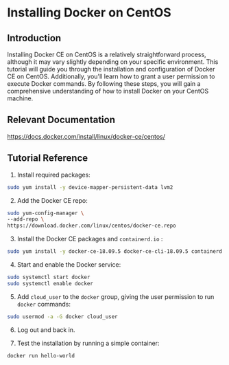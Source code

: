 # Installing Docker on CentOS

## Introduction
Installing Docker CE on CentOS is a relatively straightforward process, although it may vary slightly depending on your specific environment. This tutorial will guide you through the installation and configuration of Docker CE on CentOS. Additionally, you'll learn how to grant a user permission to execute Docker commands. By following these steps, you will gain a comprehensive understanding of how to install Docker on your CentOS machine.

## Relevant Documentation
https://docs.docker.com/install/linux/docker-ce/centos/

## Tutorial Reference

1. Install required packages:
```bash
sudo yum install -y device-mapper-persistent-data lvm2
```
2. Add the Docker CE repo:
```bash
sudo yum-config-manager \
--add-repo \
https://download.docker.com/linux/centos/docker-ce.repo
```
3. Install the Docker CE packages and `containerd.io` :
```bash
sudo yum install -y docker-ce-18.09.5 docker-ce-cli-18.09.5 containerd.io
```
4. Start and enable the Docker service:
```bash
sudo systemctl start docker
sudo systemctl enable docker
```
5. Add `cloud_user` to the `docker` group, giving the user permission to run `docker` commands:
```bash
sudo usermod -a -G docker cloud_user
```
6. Log out and back in.

7. Test the installation by running a simple container:
```bash
docker run hello-world
```